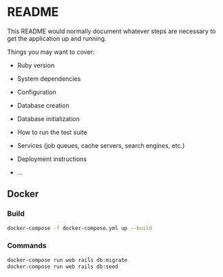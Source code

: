 # README

This README would normally document whatever steps are necessary to get the
application up and running.

Things you may want to cover:

* Ruby version

* System dependencies

* Configuration

* Database creation

* Database initialization

* How to run the test suite

* Services (job queues, cache servers, search engines, etc.)

* Deployment instructions

* ...

## Docker

### Build

```bash
docker-compose -f docker-compose.yml up --build
```

### Commands

```bash
docker-compose run web rails db:migrate
docker-compose run web rails db:seed
```
